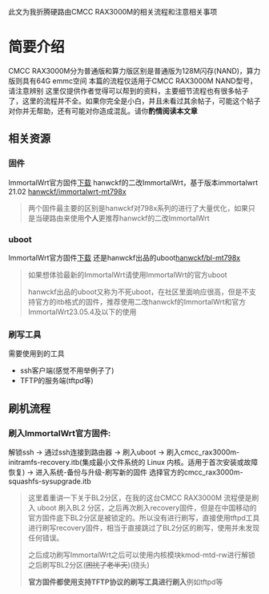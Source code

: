 此文为我折腾硬路由CMCC RAX3000M的相关流程和注意相关事项
# 简要介绍
CMCC RAX3000M分为普通版和算力版区别是普通版为128M闪存(NAND)，算力版则具有64G emmc空间
本篇的流程仅适用于CMCC RAX3000M NAND型号，请注意辨别
这里仅提供作者觉得可以帮到的资料，主要细节流程也有很多帖子了，这里的流程并不全。如果你完全是小白，并且未看过其余帖子，可能这个帖子对你并无帮助，还有可能对你造成混乱。请你**酌情阅读本文章**
## 相关资源

### 固件
ImmortalWrt官方固件[下载](https://firmware-selector.immortalwrt.org/?version=24.10.2&target=mediatek%2Ffilogic&id=cmcc_rax3000m)
hanwckf的二改ImmortalWrt，基于版本immortalwrt 21.02 [hanwckf/immortalwrt-mt798x](https://github.com/hanwckf/immortalwrt-mt798x)
> 两个固件最主要的区别是hanwckf对798x系列的进行了大量优化，如果只是当硬路由来使用**个人**更推荐hanwckf的二改ImmortalWrt

### uboot
ImmortalWrt官方固件[下载](https://firmware-selector.immortalwrt.org/?version=24.10.2&target=mediatek%2Ffilogic&id=cmcc_rax3000m)
还是hanwckf出品的uboot[hanwckf/bl-mt798x](https://github.com/hanwckf/bl-mt798x/)
> 如果想体验最新的ImmortalWrt请使用ImmortalWrt的官方uboot
> 
> hanwckf出品的uboot又称为不死uboot，在社区里面响应很高，但是不支持官方的itb格式的固件，推荐使用二改hanwckf的ImmortalWrt和官方ImmortalWrt23.05.4及以下的使用

### 刷写工具
需要使用到的工具
- ssh客户端(感觉不用举例子了)
- TFTP的服务端(tftpd等)
## 刷机流程

### 刷入ImmortalWrt官方固件:

解锁ssh -> 通过ssh连接到路由器 -> 刷入uboot -> 刷入cmcc_rax3000m-initramfs-recovery.itb(集成最小文件系统的 Linux 内核。适用于首次安装或故障恢复) -> 进入系统-备份与升级-刷写新的固件 选择官方的cmcc_rax3000m-squashfs-sysupgrade.itb

> 这里着重讲一下关于BL2分区，在我的这台CMCC RAX3000M 流程便是刷入 uboot 刷入BL2 分区，之后再次刷入recovery固件，但是在中国移动的官方固件底下BL2分区是被锁定的。所以没有进行刷写，直接使用tftpd工具进行刷写recovery固件，相当于直接跳过了BL2分区的刷写，使用并未发现任何错误。
> 
> 之后成功刷写ImmortalWrt之后可以使用内核模块kmod-mtd-rw进行解锁之后刷写BL2分区(~~困扰了老半天~~)(挠头)
>
> **官方固件都使用支持TFTP协议的刷写工具进行刷入**例如tftpd等
